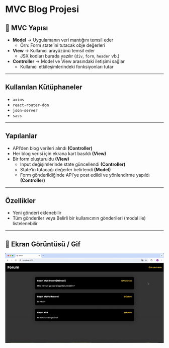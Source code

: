# MVC Blog Projesi

## 📌 MVC Yapısı

- **Model** → Uygulamanın veri mantığını temsil eder
  - Örn: Form state’ini tutacak obje değerleri
- **View** → Kullanıcı arayüzünü temsil eder
  - JSX kodları burada yazılır (`div`, `form`, `header` vb.)
- **Controller** → Model ve View arasındaki iletişimi sağlar
  - Kullanıcı etkileşimlerindeki fonksiyonları tutar

---

## Kullanılan Kütüphaneler

- `axios`
- `react-router-dom`
- `json-server`
- `sass`

---

## Yapılanlar

- API’den blog verileri alındı **(Controller)**
- Her blog verisi için ekrana kart basıldı **(View)**
- Bir form oluşturuldu **(View)**
  - Input değişimlerinde state güncellendi **(Controller)**
  - State’in tutacağı değerler belirlendi **(Model)**
  - Form gönderildiğinde API’ye post edildi ve yönlendirme yapıldı **(Controller)**

---

## Özellikler

- Yeni gönderi eklenebilir
- Tüm gönderiler veya Belirli bir kullanıcının gönderileri (modal ile) listelenebilir

---

## 🎥 Ekran Görüntüsü / Gif

![](src/assets/ekran.gif)
